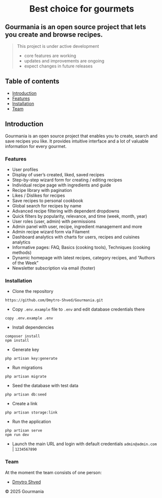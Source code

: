 <p align="center">
<img src="https://i.ibb.co/CPY6X6p/logo.png" alt="">
</p>

<h1 align="center">Best choice for gourmets</h1>

## Gourmania is an open source project that lets you create and browse recipes.

>This project is under active development
> 
>  - core features are working
>  - updates and improvements are ongoing
>  - expect changes in future releases

## Table of contents

- [Introduction](#introduction)
- [Features](#features)
- [Installation](#installation)
- [Team](#team)

## Introduction

Gourmania is an open source project that enables you to create, search and save recipes you like. It provides intuitive interface and a lot of valuable information for every gourmet.

### Features

- User profiles
- Display of user’s created, liked, saved recipes
- Step-by-step wizard form for creating / editing recipes
- Individual recipe page with ingredients and guide
- Recipe library with pagination
- Likes / Dislikes for recipes 
- Save recipes to personal cookbook
- Global search for recipes by name
- Advanced recipe filtering with dependent dropdowns
- Quick filters by popularity, relevance, and time (week, month, year)
- User roles (user, admin) with permissions
- Admin panel with user, recipe, ingredient management and more
- Admin recipe wizard form via Filament
- Dashboard analytics with charts for users, recipes and cuisines analytics
- Informative pages: FAQ, Basics (cooking tools), Techniques (cooking methods)
- Dynamic homepage with latest recipes, category recipes, and “Authors of the Week”
- Newsletter subscription via email (footer)


### Installation

- Clone the repository

```
https://github.com/Dmytro-Shved/Gourmania.git
```

- Copy `.env.example` file to `.env` and edit database credentials there

```
copy .env.example .env
```

- Install dependencies

```
composer install
npm install
```

- Generate key

```
php artisan key:generate
```

- Run migrations

```
php artisan migrate
```

- Seed the database with test data

```
php artisan db:seed
```

- Create a link

```
php artisan storage:link 
``` 

- Run the application

```
php artisan serve 
npm run dev
```
- Launch the main URL and login with default credentials `admin@admin.com` | `1234567890`

### Team

At the moment the team consists of one person:
- [Dmytro Shved](https://github.com/Dmytro-Shved)

© 2025 Gourmania
